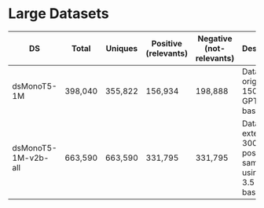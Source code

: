 # Large Datasets

| DS                  | Total            | Uniques          | Positive (relevants) | Negative (not-relevants) | Description                                                           |
| ------------------- | ---------------- | ---------------- | -------------------- | ------------------------ | --------------------------------------------------------------------- |
| dsMonoT5-1M         |          398,040 |          355,822 |          156,934     |          198,888         | Dataset original - 150k using GPT 3.5 as baseline                     |
| dsMonoT5-1M-v2b-all |          663,590 |          663,590 |          331,795     |          331,795         | Dataset extended to 300k positive samples - using GPT 3.5 as baseline |